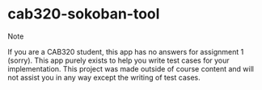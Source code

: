 # cab320-sokoban-tool
> [!NOTE]  
> If you are a CAB320 student, this app has no answers for assignment 1 (sorry). This app purely exists to help you write test cases for your implementation. This project was made outside of course content and will not assist you in any way except the writing of test cases. 

